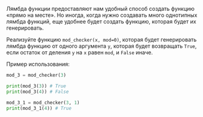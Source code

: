 Лямбда функции предоставляют нам удобный способ создать функцию «прямо на месте».
Но иногда, когда нужно создавать много однотипных лямбда функций, еще удобнее будет создать функцию, которая будет их генерировать.

Реализуйте функцию `mod_checker(x, mod=0)`, которая будет генерировать лямбда функцию от одного аргумента `y`, которая будет возвращать `True`, если остаток от деления `y` на `x` равен `mod`, и `False` иначе.

Пример использования:

```python
mod_3 = mod_checker(3)

print(mod_3(3)) # True
print(mod_3(4)) # False

mod_3_1 = mod_checker(3, 1)
print(mod_3_1(4)) # True
```
